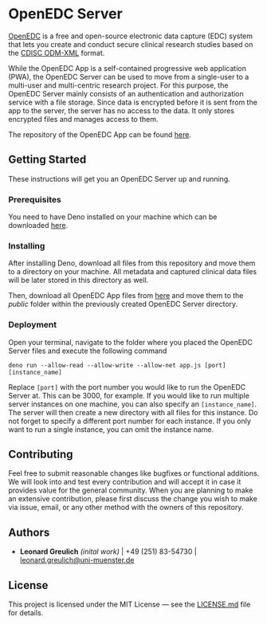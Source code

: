 # OpenEDC Server

[OpenEDC](https://openedc.org/) is a free and open-source electronic data capture (EDC) system that lets you create and conduct secure clinical research studies based on the [CDISC ODM-XML](https://www.cdisc.org/standards/data-exchange/odm) format.

While the OpenEDC App is a self-contained progressive web application (PWA), the OpenEDC Server can be used to move from a single-user to a multi-user and multi-centric research project. For this purpose, the OpenEDC Server mainly consists of an authentication and authorization service with a file storage. Since data is encrypted before it is sent from the app to the server, the server has no access to the data. It only stores encrypted files and manages access to them.

The repository of the OpenEDC App can be found [here](https://github.com/imi-muenster/OpenEDC).

## Getting Started

These instructions will get you an OpenEDC Server up and running.

### Prerequisites

You need to have Deno installed on your machine which can be downloaded [here](https://deno.land).

### Installing

After installing Deno, download all files from this repository and move them to a directory on your machine. All metadata and captured clinical data files will be later stored in this directory as well.

Then, download all OpenEDC App files from [here](https://deno.land) and move them to the *public* folder within the previously created OpenEDC Server directory.

### Deployment

Open your terminal, navigate to the folder where you placed the OpenEDC Server files and execute the following command

```
deno run --allow-read --allow-write --allow-net app.js [port] [instance_name]
```

Replace `[port]` with the port number you would like to run the OpenEDC Server at. This can be 3000, for example. If you would like to run multiple server instances on one machine, you can also specify an `[instance_name]`. The server will then create a new directory with all files for this instance. Do not forget to specify a different port number for each instance. If you only want to run a single instance, you can omit the instance name.

## Contributing

Feel free to submit reasonable changes like bugfixes or functional additions. We will look into and test every contribution and will accept it in case it provides value for the general community. When you are planning to make an extensive contribution, please first discuss the change you wish to make via issue, email, or any other method with the owners of this repository.

## Authors

* **Leonard Greulich** *(inital work)* | +49 (251) 83-54730 | leonard.greulich@uni-muenster.de

## License

This project is licensed under the MIT License — see the [LICENSE.md](LICENSE.md) file for details.
